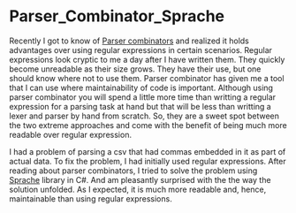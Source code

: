 # Parser_Combinator_Sprache

Recently I got to know of [Parser combinators](https://en.wikipedia.org/wiki/Parser_combinator) and realized it holds advantages over using regular expressions in certain scenarios. Regular expressions look cryptic to me a day after I have written them. They quickly become unreadable as their size grows. They have their use, but one should know where not to use them. Parser combinator has given me a tool that I can use where maintainability of code is important. Although using parser combinator you will spend a little more time than writting a regular expression for a parsing task at hand but that will be less than writting a lexer and parser by hand from scratch. So, they are a sweet spot between the two extreme approaches and come with the benefit of being much more readable over regular expression.

I had a problem of parsing a csv that had commas embedded in it as part of actual data. To fix the problem, I had initially used regular expressions. After reading about parser combinators, I tried to solve the problem using [Sprache](https://github.com/sprache/Sprache) library in C#. And am pleasantly surprised with the the way the solution unfolded. As 
I expected, it is much more readable and, hence, maintainable than using regular expressions.
